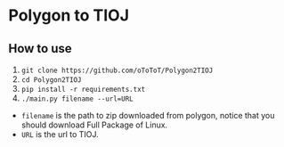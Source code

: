 # Polygon to TIOJ #

## How to use ##

1. `git clone https://github.com/oToToT/Polygon2TIOJ`
2. `cd Polygon2TIOJ`
3. `pip install -r requirements.txt`
4. `./main.py filename --url=URL`


* `filename` is the path to zip downloaded from polygon, notice that you should download Full Package of Linux.
* `URL` is the url to TIOJ.
